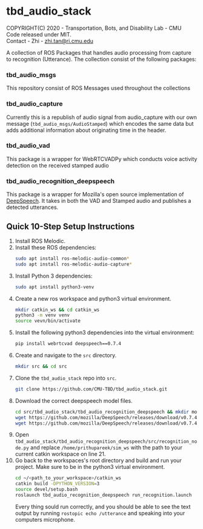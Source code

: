 # tbd_audio_stack
COPYRIGHT(C) 2020 - Transportation, Bots, and Disability Lab - CMU  
Code released under MIT.  
Contact - Zhi - zhi.tan@ri.cmu.edu

A collection of ROS Packages that handles audio processing from capture to recognition (Utterance). The collection consist of the following packages:

### tbd_audio_msgs
This repository consist of ROS Messages used throughout the collections

### tbd_audio_capture
Currently this is a republish of audio signal from audio_capture with our own message (`tbd_audio_msgs/AudioStamped`) which encodes the same data but adds additional information about originating time in the header.

### tbd_audio_vad
This package is a wrapper for WebRTCVADPy which conducts voice activity detection on the received stamped audio

### tbd_audio_recognition_deepspeech 
This package is a wrapper for Mozilla's open source implementation of [DeepSpeech](https://github.com/mozilla/DeepSpeech). It takes in both the VAD and Stamped audio and publishes a detected utterances.

## Quick 10-Step Setup Instructions

1. Install ROS Melodic.
2. Install these ROS dependencies:
   ```bash
   sudo apt install ros-melodic-audio-common*
   sudo apt install ros-melodic-audio-capture*
   ```
3. Install Python 3 dependencies:
    ```bash
    sudo apt install python3-venv
    ```
4. Create a new ros workspace and python3 virtual environment.
    ```bash
    mkdir catkin_ws && cd catkin_ws
    python3 -m venv venv
    source vevn/bin/activate
    ```
5. Install the following python3 dependencies into the virtual environment:
    ```bash
    pip install webrtcvad deepspeech==0.7.4
    ```
6. Create and navigate to the `src` directory.
   ```bash
   mkdir src && cd src
   ```
7. Clone the `tbd_audio_stack` repo into `src`.
    ```bash
    git clone https://github.com/CMU-TBD/tbd_audio_stack.git
    ```
8. Download the correct deepspeech model files.
   ```bash
   cd src/tbd_audio_stack/tbd_audio_recognition_deepspeech && mkdir models && cd models
   wget https://github.com/mozilla/DeepSpeech/releases/download/v0.7.4/deepspeech-0.7.4-models.pbmm
   wget https://github.com/mozilla/DeepSpeech/releases/download/v0.7.4/deepspeech-0.7.4-models.scorer
   ```
9. Open `tbd_audio_stack/tbd_audio_recognition_deepspeech/src/recognition_node.py` and replace `/home/prithupareek/sim_ws` with the path to your current catkin workspace on line 21.
10. Go back to the workspaces's root directory and build and run your project. Make sure to be in the python3 virtual environment.
    ```bash
    cd ~/<path_to_your_workspace>/catkin_ws
    catkin build -DPYTHON_VERSION=3
    source devel/setup.bash
    roslaunch tbd_audio_recognition_deepspeech run_recognition.launch
    ```
    Every thing sould run correctly, and you should be able to see the text output by running `rostopic echo /utterance` and speaking into your computers microphone.



